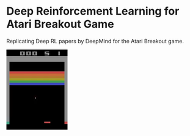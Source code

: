 # Deep Reinforcement Learning for Atari Breakout Game
Replicating Deep RL papers by DeepMind for the Atari Breakout game.

![alt text](./sample.gif)
